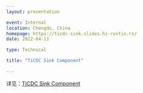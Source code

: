 ```yaml
---
layout: presentation

event: Internal
location: Chengdu, China
homepage: https://ticdc-sink.slides.hi-rustin.rs/
date: 2022-04-13

type: Technical

title: "TiCDC Sink Component"

---
```


详见：[TiCDC Sink Component](https://ticdc-sink.slides.hi-rustin.rs/)
